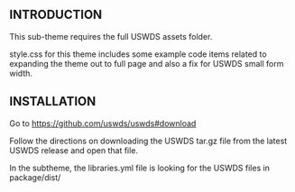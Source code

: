 
INTRODUCTION
------------

This sub-theme requires the full USWDS assets folder.

style.css for this theme includes some example code items related to 
expanding the theme out to full page and also a fix for USWDS small form width.

INSTALLATION
------------

Go to https://github.com/uswds/uswds#download

Follow the directions on downloading the USWDS tar.gz file from the latest 
USWDS release and open that file.

In the subtheme, the libraries.yml file is looking for the USWDS files in
package/dist/
